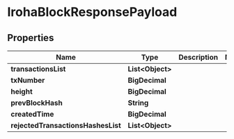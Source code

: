 

# IrohaBlockResponsePayload


## Properties

| Name | Type | Description | Notes |
|------------ | ------------- | ------------- | -------------|
|**transactionsList** | **List&lt;Object&gt;** |  |  |
|**txNumber** | **BigDecimal** |  |  |
|**height** | **BigDecimal** |  |  |
|**prevBlockHash** | **String** |  |  |
|**createdTime** | **BigDecimal** |  |  |
|**rejectedTransactionsHashesList** | **List&lt;Object&gt;** |  |  |



